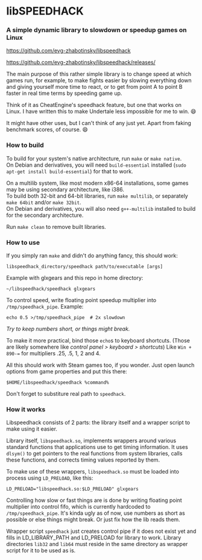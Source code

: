 libSPEEDHACK
============

### A simple dynamic library to slowdown or speedup games on Linux

https://github.com/evg-zhabotinsky/libspeedhack

https://github.com/evg-zhabotinsky/libspeedhack/releases/

The main purpose of this rather simple library is to change speed at which
games run, for example, to make fights easier by slowing everything down and
giving yourself more time to react, or to get from point A to point B faster
in real time terms by speeding game up.

Think of it as CheatEngine's speedhack feature, but one that works on Linux.
I have written this to make Undertale less impossible for me to win. :smile:

It might have other uses, but I can't think of any just yet.
Apart from faking benchmark scores, of course. :smile:

### How to build

To build for your system's native architecture, run `make` or `make native`.  
On Debian and derivatives, you will need `build-essential` installed
(`sudo apt-get install build-essential`) for that to work.

On a multilib system, like most modern x86-64 installations,
some games may be using secondary architecture, like i386.  
To build both 32-bit and 64-bit libraries, run `make multilib`,
or separately `make 64bit` and/or `make 32bit`.  
On Debian and derivatives, you will also need `g++-multilib` installed
to build for the secondary architecture.

Run `make clean` to remove built libraries.


### How to use

If you simply ran `make` and didn't do anything fancy, this should work:

    libspeedhack_directory/speedhack path/to/executable [args]

Example with glxgears and this repo in home directory:

    ~/libspeedhack/speedhack glxgears

To control speed, write floating point speedup multiplier into
`/tmp/speedhack_pipe`. Example:

    echo 0.5 >/tmp/speedhack_pipe  # 2x slowdown

_Try to keep numbers short, or things might break._

To make it more practical, bind those `echo`s to keyboard shortcuts.
(Those are likely somewhere like _control panel > keyboard > shortcuts_)
Like `Win + 890-=` for multipliers .25, .5, 1, 2 and 4.

All this should work with Steam games too, if you wonder. Just open
launch options from game properties and put this there:

    $HOME/libspeedhack/speedhack %command%

Don't forget to substiture real path to `speedhack`.


### How it works

Libspeedhack consists of 2 parts:
the library itself and a wrapper script to make using it easier.

Library itself, `libspeedhack.so`, implements wrappers around various standard
functions that applications use to get timing information. It uses `dlsym()`
to get pointers to the real functions from system libraries, calls these
functions, and corrects timing values reported by them.

To make use of these wrappers, `libspeedhack.so` must be loaded into process
using `LD_PRELOAD`, like this:

    LD_PRELOAD="libspeedhack.so:$LD_PRELOAD" glxgears

Controlling how slow or fast things are is done by writing floating point
multiplier into control fifo, which is currently hardcoded to
`/tmp/speedhack_pipe`. It's kinda ugly as of now, use numbers as short as
possible or else things might break. Or just fix how the lib reads them.

Wrapper script `speedhack` just creates control pipe if it does not exist yet
and fills in LD_LIBRARY_PATH and LD_PRELOAD for library to work. Library
directories `lib32` and `lib64` must reside in the same directory as wrapper
script for it to be used as is.
